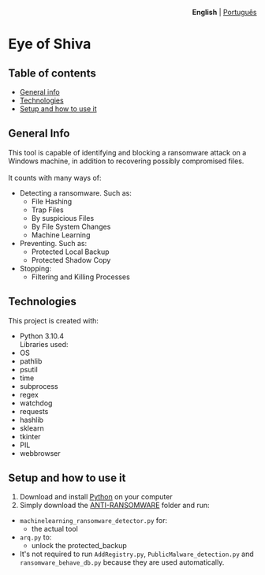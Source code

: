 <p align="right"><strong>English</strong> | <a href="https://github.com/Grupo0b1t/eye-of-shiva/blob/main/READMEpt-br.md">Português</a></p>

# Eye of Shiva #

## Table of contents

* [General info](#general-info)
* [Technologies](#technologies)
* [Setup and how to use it](#Setup-and-how-to-use-it)

## General Info

This tool is capable of identifying and blocking a ransomware attack on a Windows machine, in addition to recovering possibly compromised files.\
\
It counts with many ways of:
* Detecting a ransomware. Such as: 
    - File Hashing
    - Trap Files
    - By suspicious Files
    - By File System Changes
    - Machine Learning
* Preventing. Such as:
    - Protected Local Backup
    - Protected Shadow Copy
* Stopping:
    - Filtering and Killing Processes

## Technologies

This project is created with:
* Python 3.10.4
\
Libraries used:
* OS
* pathlib
* psutil
* time
* subprocess
* regex
* watchdog
* requests
* hashlib
* sklearn
* tkinter
* PIL
* webbrowser

## Setup and how to use it

1. Download and install [Python](https://www.python.org/downloads/) on your computer
2. Simply download the [ANTI-RANSOMWARE](https://github.com/Grupo0b1t/eye-of-shiva/tree/main/ANTI-RANSOMWARE) folder and run:
* `machinelearning_ransomware_detector.py` for:
    - the actual tool
* `arq.py` to:
    - unlock the protected_backup
* It's not required to run `AddRegistry.py`, `PublicMalware_detection.py` and `ransomware_behave_db.py` because they are used automatically.
